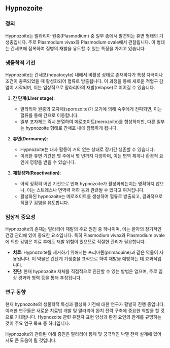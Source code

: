 

## Hypnozoite

### 정의
Hypnozoite는 말라리아 원충(Plasmodium) 중 일부 종에서 발견되는 휴면 형태의 기생충입니다. 주로 Plasmodium vivax와 Plasmodium ovale에서 관찰됩니다. 이 형태는 간세포에 잠복하여 질병의 재발을 유도할 수 있는 특징을 가지고 있습니다.

### 생물학적 기전
Hypnozoite는 간세포(hepatocyte) 내에서 비활성 상태로 존재하다가 특정 자극이나 조건이 충족되었을 때 활성화되어 혈류로 방출됩니다. 이 과정을 통해 새로운 적혈구 감염이 시작되며, 이는 임상적으로 말라리아의 재발(relapse)로 이어질 수 있습니다.

1. **간 단계(Liver stage)**: 
   - 말라리아 원충의 포자체(sporozoite)가 모기에 의해 숙주에게 전파되면, 이는 혈류를 통해 간으로 이동합니다.
   - 일부 포자체는 즉시 분열하여 메로조이트(merozoite)를 형성하지만, 다른 일부는 hypnozoite 형태로 간세포 내에 잠복하게 됩니다.

2. **휴면(Dormancy)**:
   - Hypnozoite는 대사 활동이 거의 없는 상태로 장기간 생존할 수 있습니다.
   - 이러한 휴면 기간은 몇 주에서 몇 년까지 다양하며, 이는 면역 체계나 환경적 요인에 영향을 받을 수 있습니다.

3. **재활성화(Reactivation)**:
   - 아직 정확히 어떤 기전으로 인해 hypnozoite가 활성화되는지는 명확하지 않으나, 이는 스트레스나 면역력 저하 등과 관련될 수 있다고 여겨집니다.
   - 활성화된 hypnozoite는 메로조이트를 생성하여 혈류로 방출되고, 결과적으로 적혈구 감염을 유도합니다.

### 임상적 중요성
Hypnozoite의 존재는 말라리아 재발의 주요 원인 중 하나이며, 이는 환자의 장기적인 건강 관리에 있어 중요한 요소입니다. 특히 Plasmodium vivax와 Plasmodium ovale에 의한 감염은 치료 후에도 재발 위험이 있으므로 적절한 관리가 필요합니다.

- **치료**: Hypnozoite를 제거하기 위해서는 프리마퀸(primaquine)과 같은 약물이 사용됩니다. 이 약물은 간단계 기생충을 표적으로 하여 재발을 예방하는 데 효과적입니다.
- **진단**: 현재 hypnozoite 자체를 직접적으로 진단할 수 있는 방법은 없으며, 주로 임상 경과와 병력 등을 통해 추정됩니다.

### 연구 동향
현재 hypnozoite의 생물학적 특성과 활성화 기전에 대한 연구가 활발히 진행 중입니다. 이러한 연구들은 새로운 치료법 개발 및 말라리아 완치 전략 구축에 중요한 역할을 할 것으로 기대됩니다. Hypnozoite 관련 유전자 표현 양상과 환경 요인의 관계를 규명하는 것이 주요 연구 목표 중 하나입니다.

Hypnozoite와 관련된 이해 증진은 말라리아 통제 및 궁극적인 박멸 전략 설계에 있어서도 큰 도움이 될 것입니다.